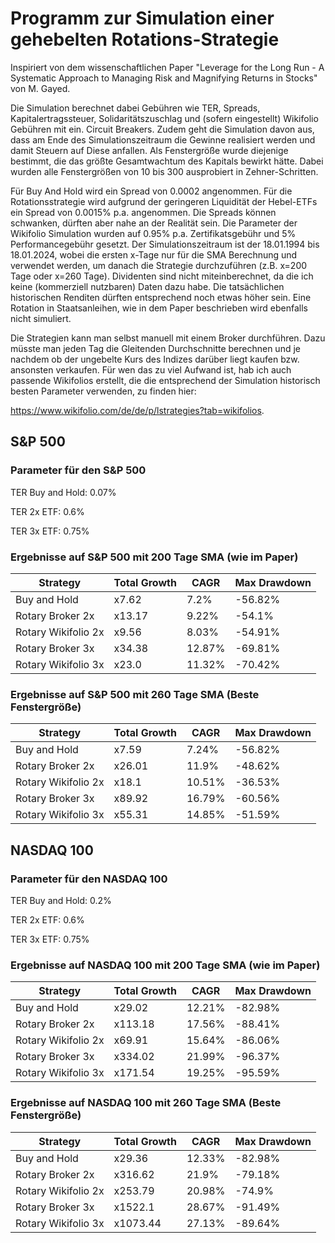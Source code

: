 # Programm zur Simulation einer gehebelten Rotations-Strategie
Inspiriert von dem wissenschaftlichen Paper "Leverage for the Long Run - A Systematic Approach to Managing Risk and Magnifying Returns in Stocks" von M. Gayed.

Die Simulation berechnet dabei Gebühren wie TER, Spreads, Kapitalertragssteuer, Solidaritätszuschlag und (sofern eingestellt) Wikifolio Gebühren mit ein.
Circuit Breakers. Zudem geht die Simulation davon aus, dass am Ende des Simulationszeitraum die Gewinne realisiert werden und damit Steuern auf Diese anfallen.
Als Fenstergröße wurde diejenige bestimmt, die das größte Gesamtwachtum des Kapitals bewirkt hätte. Dabei wurden alle Fenstergrößen von 10 bis 300 ausprobiert in Zehner-Schritten.

Für Buy And Hold wird ein Spread von 0.0002 angenommen.
Für die Rotationsstrategie wird aufgrund der geringeren Liquidität der Hebel-ETFs ein Spread von 0.0015% p.a. angenommen. Die Spreads können schwanken, dürften aber nahe an der Realität sein.
Die Parameter der Wikifolio Simulation wurden auf 0.95% p.a. Zertifikatsgebühr und 5% Performancegebühr gesetzt.
Der Simulationszeitraum ist der 18.01.1994 bis 18.01.2024, wobei die ersten x-Tage nur für die SMA Berechnung und verwendet werden, um danach die Strategie durchzuführen (z.B. x=200 Tage oder x=260 Tage).
Dividenten sind nicht miteinberechnet, da die ich keine (kommerziell nutzbaren) Daten dazu habe. Die tatsächlichen historischen Renditen dürften entsprechend noch etwas höher sein.
Eine Rotation in Staatsanleihen, wie in dem Paper beschrieben wird ebenfalls nicht simuliert.

Die Strategien kann man selbst manuell mit einem Broker durchführen. Dazu müsste man jeden Tag die Gleitenden Durchschnitte berechnen und je nachdem ob der ungebelte Kurs des Indizes darüber liegt kaufen bzw. ansonsten verkaufen. Für wen das zu viel Aufwand ist, hab ich auch passende Wikifolios erstellt, die die entsprechend der Simulation historisch besten Parameter verwenden, zu finden hier:

https://www.wikifolio.com/de/de/p/lstrategies?tab=wikifolios.

## S&P 500
### Parameter für den S&P 500
TER Buy and Hold: 0.07%

TER 2x ETF: 0.6%

TER 3x ETF: 0.75%

### Ergebnisse auf S&P 500 mit 200 Tage SMA (wie im Paper)
| Strategy                   | Total Growth    | CAGR  | Max Drawdown  |
| -------------------------- | --------- | ----- | ------------- |
| Buy and Hold               | x7.62     | 7.2%  | -56.82%       |
| Rotary Broker 2x           | x13.17    | 9.22% | -54.1%        |
| Rotary Wikifolio 2x        | x9.56     | 8.03% | -54.91%       |
| Rotary Broker 3x           | x34.38    | 12.87%| -69.81%       |
| Rotary Wikifolio 3x        | x23.0     | 11.32%| -70.42%       |


### Ergebnisse auf S&P 500 mit 260 Tage SMA (Beste Fenstergröße)
| Strategy                | Total Growth   | CAGR   | Max Drawdown   |
|-------------------------|----------|--------|----------------|
| Buy and Hold            | x7.59    | 7.24%  | -56.82%        |
| Rotary Broker 2x        | x26.01   | 11.9%  | -48.62%        |
| Rotary Wikifolio 2x     | x18.1    | 10.51% | -36.53%        |
| Rotary Broker 3x        | x89.92   | 16.79% | -60.56%        |
| Rotary Wikifolio 3x     | x55.31   | 14.85% | -51.59%        |


## NASDAQ 100
### Parameter für den NASDAQ 100
TER Buy and Hold: 0.2%

TER 2x ETF: 0.6%

TER 3x ETF: 0.75%

### Ergebnisse auf NASDAQ 100 mit 200 Tage SMA (wie im Paper)
| Strategy                   | Total Growth   | CAGR    | Max Drawdown |
| -------------------------- | -------- | ------- | ------------ |
| Buy and Hold               | x29.02   | 12.21%  | -82.98%      |
| Rotary Broker 2x           | x113.18  | 17.56%  | -88.41%      |
| Rotary Wikifolio 2x        | x69.91   | 15.64%  | -86.06%      |
| Rotary Broker 3x           | x334.02  | 21.99%  | -96.37%      |
| Rotary Wikifolio 3x        | x171.54  | 19.25%  | -95.59%      |


### Ergebnisse auf NASDAQ 100 mit 260 Tage SMA (Beste Fenstergröße)
| Strategy                    | Total Growth    | CAGR   | Max Drawdown   |
|-----------------------------|-----------|--------|----------------|
| Buy and Hold                | x29.36    | 12.33% | -82.98%        |
| Rotary Broker 2x            | x316.62   | 21.9%  | -79.18%        |
| Rotary Wikifolio 2x         | x253.79   | 20.98% | -74.9%         |
| Rotary Broker 3x            | x1522.1   | 28.67% | -91.49%        |
| Rotary Wikifolio 3x         | x1073.44  | 27.13% | -89.64%        |
